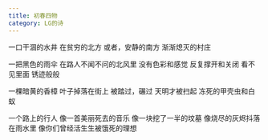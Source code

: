 ```yaml
---
title: 初春四物
category: LG的诗
---
```



一口干涸的水井
在贫穷的北方
或者，安静的南方
渐渐熄灭的村庄

<!-- more -->
一把黑色的雨伞
在路人不闻不问的北风里
没有色彩和感觉
反复撑开和关闭
看不见里面
锈迹般般

一棵暗黄的香樟
叶子掉落在街上
被踏过，碾过
天明才被扫起
冻死的甲壳虫和白蚁

一个路上的行人
像一首美丽死去的音乐
像一块挖了一半的坟墓
像烧尽的灰烬抖落在雨水里
像你们曾经活生生被饿死的理想
